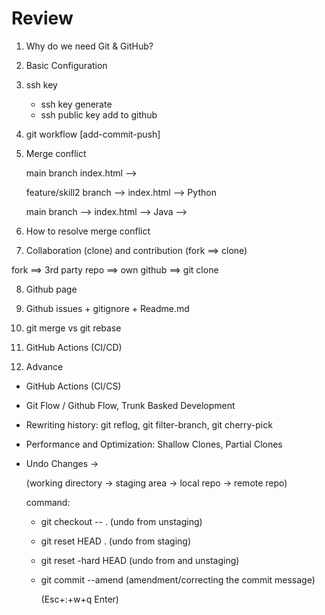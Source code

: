 # Review

1. Why do we need Git & GitHub?
2. Basic Configuration
3. ssh key

   - ssh key generate
   - ssh public key add to github

4. git workflow [add-commit-push]

5. Merge conflict

   main branch index.html -->

   feature/skill2 branch --> index.html --> Python

   main branch --> index.html --> Java -->

6. How to resolve merge conflict

7. Collaboration (clone) and contribution (fork ==> clone)

fork ==> 3rd party repo ==> own github ==> git clone

8. Github page

9. Github issues + gitignore + Readme.md

10. git merge vs git rebase

11. GitHub Actions (CI/CD)

12. Advance

- GitHub Actions (CI/CS)
- Git Flow / Github Flow, Trunk Basked Development
- Rewriting history: git reflog, git filter-branch, git cherry-pick
- Performance and Optimization: Shallow Clones, Partial Clones

- Undo Changes ->

  (working directory -> staging area -> local repo -> remote repo)

  command:

  - git checkout -- . (undo from unstaging)
  - git reset HEAD . (undo from staging)
  - git reset -hard HEAD (undo from and unstaging)
  - git commit --amend (amendment/correcting the commit message)

    (Esc+:+w+q Enter)
